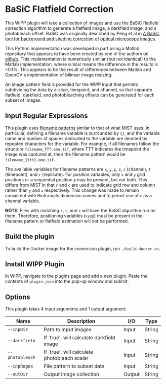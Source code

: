 # BaSiC Flatfield Correction

This WIPP plugin will take a collection of images and use the BaSiC flatfield correction algorithm to generate a flatfield image, a darkfield image, and a photobleach offset. BaSiC was originally described by Peng et al in [A BaSiC tool for background and shading correction of optical microscopy images](https://doi.org/10.1038/ncomms14836).

This Python implementation was developed in part using a Matlab repository that appears to have been created by one of the authors on [github](https://github.com/QSCD/BaSiC). This implementation is numerically similar (but not identical) to the Matlab implementation, where similar means the difference in the results is <0.1%. This appears to be the result of differences between Matlab and OpenCV's implementation of bilinear image resizing.

An image pattern field is provided for the WIPP input that permits subdividing the data by z-slice, timepoint, and channel, so that separate flatfield, darkfield, and photobleaching offsets can be generated for each subset of images.

## Input Regular Expressions
This plugin uses [filename patterns](https://github.com/USNISTGOV/MIST/wiki/User-Guide#input-parameters) similar to that of what MIST uses. In particular, defining a filename variable is surrounded by `{}`, and the variable name and number of spaces dedicated to the variable are denoted by repeated characters for the variable. For example, if all filenames follow the structure `filename_TTT.ome.tif`, where TTT indicates the timepoint the image was captured at, then the filename pattern would be `filename_{ttt}.ome.tif`.

The available variables for filename patterns are `x`, `y`, `p`, `z`, `c` (channel), `t` (timepoint), and `r` (replicate). For position variables, only `x` and `y` grid positions or a sequential position `p` may be present, but not both. This differs from MIST in that `r` and `c` are used to indicate grid row and column rather than `y` and `x` respectively. This change was made to remain consistent with Bioformats dimension names and to permit use of `c` as a channel variable.

**NOTE:** Files with matching `r`, `t`, and `c` will have the BaSiC algorithm run on them. Therefore, positioning variables (`xyzp`) must be present in the filename pattern or flatfield estimation will not be performed.

## Build the plugin

To build the Docker image for the conversion plugin, run
`./build-docker.sh`.

## Install WIPP Plugin

In WIPP, navigate to the plugins page and add a new plugin. Paste the contents of `plugin.json` into the pop-up window and submit.

## Options

This plugin takes 4 input arguments and 1 output argument:

| Name            | Description                                  | I/O    | Type   |
|-----------------|----------------------------------------------|--------|--------|
| `--inpDir`      | Path to input images                         | Input  | String |
| `--darkfield`   | If 'true', will calculate darkfield image    | Input  | String |
| `--photobleach` | If 'true', will calculate photobleach scalar | Input  | String |
| `--inpRegex`    | File pattern to subset data                  | Input  | String |
| `--outDir`      | Output image collection                      | Output | String |

